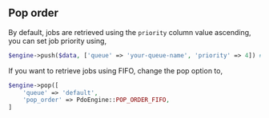 ## Pop order

By default, jobs are retrieved using the `priority` column value ascending, you can set job priority using,

```php
$engine->push($data, ['queue' => 'your-queue-name', 'priority' => 4]) # lower values for higher priority
```

If you want to retrieve jobs using FIFO, change the pop option to,

```php
$engine->pop([
    'queue' => 'default',
    'pop_order' => PdoEngine::POP_ORDER_FIFO,
]
```
